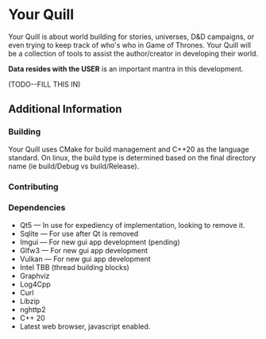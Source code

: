 # Your Quill

Your Quill is about world building for stories, universes, D&D campaigns, or even trying to keep track of who's who in Game of Thrones.   Your Quill will be a collection of tools to assist the author/creator in developing their world.

**Data resides with the USER** is an important mantra in this development.


(TODO--FILL THIS IN)



## Additional Information

### Building

Your Quill uses CMake for build management and C++20 as the language standard.  On linux, the build type is determined based on the final directory name (ie build/Debug vs build/Release).  

### Contributing

### Dependencies

* Qt5 &mdash; In use for expediency of implementation, looking to remove it.
* Sqlite &mdash; For use after Qt is removed
* Imgui &mdash; For new gui app development (pending)
* Glfw3 &mdash; For new gui app development
* Vulkan &mdash; For new gui app development
* Intel TBB (thread building blocks)
* Graphviz
* Log4Cpp
* Curl
* Libzip
* nghttp2
* C++ 20
* Latest web browser, javascript enabled.




